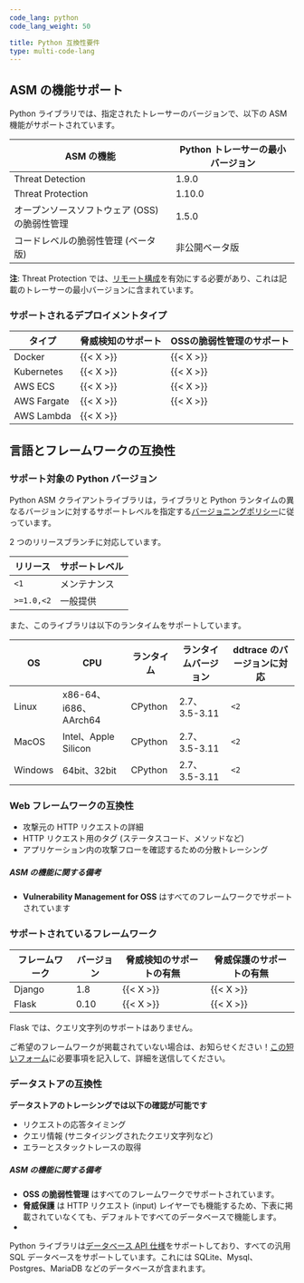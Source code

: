 ```yaml
---
code_lang: python
code_lang_weight: 50

title: Python 互換性要件
type: multi-code-lang
---
```

## ASM の機能サポート

Python ライブラリでは、指定されたトレーサーのバージョンで、以下の ASM 機能がサポートされています。

| ASM の機能                   | Python トレーサーの最小バージョン |
| -------------------------------- | ----------------------------|
| Threat Detection | 1.9.0   |
| Threat Protection | 1.10.0  |
| オープンソースソフトウェア (OSS) の脆弱性管理 | 1.5.0  |
| コードレベルの脆弱性管理 (ベータ版)  |  非公開ベータ版  |

**注**: Threat Protection では、[リモート構成][2]を有効にする必要があり、これは記載のトレーサーの最小バージョンに含まれています。

### サポートされるデプロイメントタイプ
|タイプ | 脅威検知のサポート | OSSの脆弱性管理のサポート |
| ---           |   ---             |           ----            |
| Docker        | {{< X >}}         | {{< X >}}                 |
| Kubernetes    | {{< X >}}         | {{< X >}}                 |
| AWS ECS       | {{< X >}}         | {{< X >}}                 |
| AWS Fargate   | {{< X >}}         | {{< X >}}                 |
| AWS Lambda    | {{< X >}}         |                           |


## 言語とフレームワークの互換性

### サポート対象の Python バージョン

Python ASM クライアントライブラリは，ライブラリと Python ランタイムの異なるバージョンに対するサポートレベルを指定する[バージョニングポリシー][3]に従っています。

2 つのリリースブランチに対応しています。

| リリース    | サポートレベル        |
|------------|----------------------|
| `<1`       | メンテナンス           |
| `>=1.0,<2` | 一般提供 |

また、このライブラリは以下のランタイムをサポートしています。

| OS      | CPU                   | ランタイム | ランタイムバージョン | ddtrace のバージョンに対応 |
|---------|-----------------------|---------|-----------------|--------------------------|
| Linux   | x86-64、i686、AArch64 | CPython | 2.7、3.5-3.11   | `<2`                     |
| MacOS   | Intel、Apple Silicon  | CPython | 2.7、3.5-3.11   | `<2`                     |
| Windows | 64bit、32bit          | CPython | 2.7、3.5-3.11   | `<2`                     |


### Web フレームワークの互換性

- 攻撃元の HTTP リクエストの詳細
- HTTP リクエスト用のタグ (ステータスコード、メソッドなど)
- アプリケーション内の攻撃フローを確認するための分散トレーシング

##### ASM の機能に関する備考
- **Vulnerability Management for OSS** はすべてのフレームワークでサポートされています

### サポートされているフレームワーク


| フレームワーク                | バージョン    | 脅威検知のサポートの有無 | 脅威保護のサポートの有無 |
| ------------------------ | ----------- | --------------- | ---------------------------------------------- |
| Django    | 1.8   |  {{< X >}} | {{< X >}}  |
| Flask     | 0.10  |  {{< X >}} | {{< X >}}  |

Flask では、クエリ文字列のサポートはありません。

<div class="alert alert-info">ご希望のフレームワークが掲載されていない場合は、お知らせください！<a href="https://forms.gle/gHrxGQMEnAobukfn7">この短いフォーム</a>に必要事項を記入して、詳細を送信してください。</div>

### データストアの互換性


**データストアのトレーシングでは以下の確認が可能です**

- リクエストの応答タイミング
- クエリ情報 (サニタイジングされたクエリ文字列など)
- エラーとスタックトレースの取得

##### ASM の機能に関する備考
- **OSS の脆弱性管理** はすべてのフレームワークでサポートされています。
- **脅威保護** は HTTP リクエスト (input) レイヤーでも機能するため、下表に掲載されていなくても、デフォルトですべてのデータベースで機能します。
-
Python ライブラリは[データベース API 仕様][4]をサポートしており、すべての汎用 SQL データベースをサポートしています。これには SQLite、Mysql、Postgres、MariaDB などのデータベースが含まれます。

[1]: /ja/tracing/trace_collection/compatibility/python/
[2]: /ja/agent/remote_config/#enabling-remote-configuration
[3]: https://ddtrace.readthedocs.io/en/stable/versioning.html
[4]: https://peps.python.org/pep-0249/
